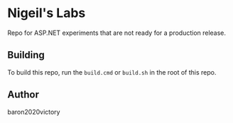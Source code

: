 Nigeil's Labs
=======
Repo for ASP.NET experiments that are not ready for a production release.

## Building

To build this repo, run the `build.cmd` or `build.sh` in the root of this repo.

## Author
baron2020victory